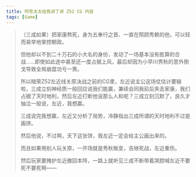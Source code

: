 ```yaml
---
title: 阿苍太太给我讲了讲 Z52 CG 内容
tags: [Game]
---
```


> （三成如果）把家康熬死，身为五奉行之首、一直在照顾秀赖的他，可以轻而易举地掌控朝政。
> 
> 但他却以不到二十万石的小大名的身份，发动了一场基本没有胜算的合战……即使如此途中甚至还一度占据上风，最后却因为小早川秀秋的意外倒戈导致全局崩盘功亏一篑。
> 
> 所以暗荣Z52左近线关原决战之前的CG里，左近说主公这场仗估计要输啦，三成立刻神经质一般回应说我们能赢，兼续会同我前后夹击家康，我们占据了天时地利，然后左近打断他说那么人和呢？三成立刻沉默了，良久才抽泣一般说，左近，我想赢。
> 
> 三成说完我想赢，左近又分析了局势，冷静指出三成所谓的天时地利不过是画饼。
> 
> 然后他说，不过啊，天下这张饼，我左近一定会给主公画出来的。
> 
> 而且如果用别人玩关原，一开场就是秀秋叛变，吉继死战，左近重伤。
> 
> 然后玩家要掩护左近撤回本阵，一路上就听见三成不断带着哭腔喊左近不要死不要死啊——
